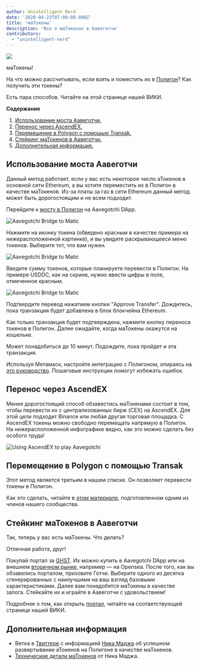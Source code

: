 ```yaml
---
author: Unintelligent Nerd
date: '2020-04-23T07:00:00.000Z'
title: 'маТокены'
description: 'Все о маТокенах в Аавеготчи'
contributors:
  - "unintelligent-nerd"
---
```


<div class="headerImageContainer">
<img class="headerImage" src="/matokens/matoken.png">
<p class="headerImageText">маТокены!

</p>
</div>

На что можно рассчитывать, если взять и поместить их в [Полигон](/glossary#polygon)? Как получить эти токены?

Есть пара способов. Читайте на этой странице нашей ВИКИ.

<div class="contentsBox">

**Содержание**

<ol>
<li><a href=#using-the-aavegotchi-bridge>Использование моста Аавеготчи.</a></li>
<li><a href=#bridging-through-ascendex>Перенос через AscendEX.</a></li>
<li><a href=#fiat-to-polygon-using-transak>Перемещение в Polygon с помощью Transak.</a></li>
<li><a href=#staking-matokens-into-aavegotchis>Стейкинг маТокенов в Аавеготчи.</a></li>
<li><a href=#learn-more>Дополнительная информация.</a></li>
</ol>

</div>

## Использование моста Аавеготчи

Данный метод работает, если у вас есть некоторое число аТокенов в основной сети Ethereum, а вы хотите переместить их в Полигон в качестве маТокенов. Из-за платы за газ в сети Ethereum данный метод может быть дорогостоящим и не всем подходит.

Перейдите к [мосту в Полигон](https://aavegotchi.com/bridge) на Aavegotchi DApp.

<img class = "bodyImage" src = "/matokens/bridge-to-matic.png" alt = "Aavegotchi Bridge to Matic" />

Нажмите на иконку токена (обведено красным в качестве примера на нижерасположенной картинке), и вы увидите раскрывающееся меню токенов. Выберите тот, что вам нужен.

<img class = "bodyImage" src = "/matokens/select-atoken-to-convert.png" alt = "Aavegotchi Bridge to Matic" />

Введите сумму токенов, которые планируете перевести в Полигон. На примере USDDC, как на скрине, нужно ввести цифры в поле, отмеченное красным.

<img class = "bodyImage" src = "/matokens/amount-to-transfer-to-matic.png" alt = "Aavegotchi Bridge to Matic" />

Подтвердите перевод нажатием кнопки "Approve Transfer". Дождитесь, пока транзакция будет добавлена в блок блокчейна Ethereum.

Как только транзакция будет подтверждена, нажмите кнопку переноса токенов в Полигон. Далее ожидайте, когда маТокены окажутся на кошельке.

Может понадобиться до 10 минут. Подождите, пока пройдет и эта транзакция.

Используя Метамаск, настройте интеграцию с Полигоном, опираясь на [это руководство](/polygon). Пошаговые инструкции помогут избежать ошибок.

## Перенос через AscendEX

Менее дорогостоящий способ обзавестись маТокенами состоит в том, чтобы перевести их с централизованных бирж (CEX) на AscendEX. Для этой цели подходит Binance или любая другая торговая площадка. С AscendEX токены можно свободно перемещать напрямую в Полигон. На нижерасположенной инфографике видно, как это можно сделать без особого труда!

<img class = "bodyImage" src = "/matokens/Using_AscendEX_and_play_Aavegotchi.jpg" alt = "Using AscendEX to play Aavegotchi" />

## Перемещение в Polygon с помощью Transak

Этот метод является третьим в нашем списке. Он позволяет перевести токены в Полигон.

Как это сделать, читайте в [этом материале](https://trasher.substack.com/p/buying-your-tokens-straight-into), подготовленном одним из членов нашего сообщества.

## Стейкинг маТокенов в Аавеготчи

Так, теперь у вас есть маТокены. Что делать?

Отличная работа, друг!

Покупай портал за [GHST](/ghst). Их можно купить в Aavegotchi DApp или на внешнем [вторичном рынке](/marketplace), например — на Opensea. После того, как вы обзавелись порталом, призовите Готчи. Выберите одного из десятка сгенерированных с наилучшими на ваш взгляд базовыми характеристиками. Далее вам понадобятся маТокены в качестве залога. Стейкайте их и играйте в Аавеготчи с удовольствием!

Подробнее о том, как открыть [портал](/portals), читайте на соответствующей странице нашей ВИКИ.

## Дополнительная информация

* Ветка в [Твиттере](https://twitter.com/mudgen/status/1352399348219445250) с информацией [Ника Маджа](/team#nick-mudge) об успешном развертывании аТокенов на Полигоне в качестве маТокенов.
* [Технические детали маТокенов](https://aavegotchi.substack.com/p/aaves-interest-bearing-atokens-on) от Ника Маджа.

